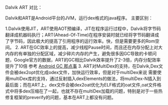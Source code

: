 Dalvik ART 对比：

Dalvik和ART是Android平台的JVM，运行dex格式的java程序。
主要区别：

 1.Dalvik使用JIT，ART使用AOT预编译，JIT在程序运行过程中，Dalvik将字节码翻译成机器码执行；ART(Ahead-Of-Time)在程序安装时就已经将字节码翻译成了字节码，因此极大的提高了引用程序的运行效率。快，但是需要更多的Rom空间。
 2. ART在GC效率上的提高，减少线程Pause时间，而且还在内存分配上对大内存的有单独的分配区域，减少碎片内存的产生，避免很多因GC导致的卡顿问题，Google官方的数据，ART的GC相比Dalvik效率提升了2-3倍，内存分配效率提升了10倍 参考 [Android GC 那点事](http://mp.weixin.qq.com/s?__biz=MzI1MTA1MzM2Nw%3D%3D&hmsr=toutiao.io&idx=1&mid=400021278&scene=0&sn=0e971807eb0e9dcc1a81853189a092f3&utm_medium=toutiao.io&utm_source=toutiao.io)
 3. ART对MultiDex的支持，在Dalvik,Dex文件会被dex2opt优化成odex文件，加快运行效率，但是对于multiDex来说 需要使用multiDex库的支持，通过反射插入dexElements的做法，将multiDex-N插入到最后面；而在ART上，dex文件会被dex2oat优化为ELF格式的oat文件,oat文件格式中将多dex压缩在了一起，也就不存在multiDex加载的问题，特别是对于一些热修复框架的preverify的问题，基本在ART上都没有问题。